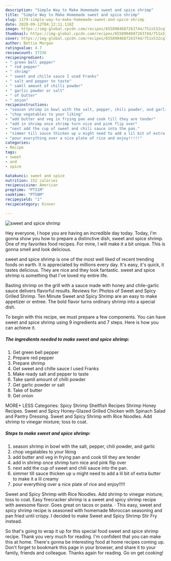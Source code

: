 ```yaml
---
description: "Simple Way to Make Homemade sweet and spice shrimp"
title: "Simple Way to Make Homemade sweet and spice shrimp"
slug: 1179-simple-way-to-make-homemade-sweet-and-spice-shrimp
date: 2020-09-12T04:12:11.118Z
image: https://img-global.cpcdn.com/recipes/6558904687263744/751x532cq70/sweet-and-spice-shrimp-recipe-main-photo.jpg
thumbnail: https://img-global.cpcdn.com/recipes/6558904687263744/751x532cq70/sweet-and-spice-shrimp-recipe-main-photo.jpg
cover: https://img-global.cpcdn.com/recipes/6558904687263744/751x532cq70/sweet-and-spice-shrimp-recipe-main-photo.jpg
author: Bettie Morgan
ratingvalue: 4.7
reviewcount: 37336
recipeingredient:
- " green bell pepper"
- " red pepper"
- " shrimp"
- " sweet and chille sauce I used Franks"
- " salt and pepper to taste"
- " samll amount of chilli powder"
- " garlic powder or salt"
- " of butter"
- " onion"
recipeinstructions:
- "season shrimp in bowl with the salt, pepper, chili powder, and garlic"
- "chop vegatables to your liking"
- "add butter and veg in frying pan and cook till they are tender"
- "add in shrimp once shrimp turn nice and pink flip over"
- "next add the cup of sweet and chili sauce into the pan."
- "simmer till sauce thicken up u might need to add a lil bit of extra butter to make it a lil creamy"
- "pour everything over a nice plate of rice and enjoy!!!!!"
categories:
- Recipe
tags:
- sweet
- and
- spice

katakunci: sweet and spice 
nutrition: 152 calories
recipecuisine: American
preptime: "PT31M"
cooktime: "PT50M"
recipeyield: "1"
recipecategory: Dinner

---
```



![sweet and spice shrimp](https://img-global.cpcdn.com/recipes/6558904687263744/751x532cq70/sweet-and-spice-shrimp-recipe-main-photo.jpg)

Hey everyone, I hope you are having an incredible day today. Today, I'm gonna show you how to prepare a distinctive dish, sweet and spice shrimp. One of my favorites food recipes. For mine, I will make it a bit unique. This is gonna smell and look delicious.

sweet and spice shrimp is one of the most well liked of recent trending foods on earth. It is appreciated by millions every day. It's easy, it's quick, it tastes delicious. They are nice and they look fantastic. sweet and spice shrimp is something that I've loved my entire life.

Basting shrimp on the grill with a sauce made with honey and chile-garlic sauce delivers flavorful results. Reviews for: Photos of Sweet and Spicy Grilled Shrimp. Ten Minute Sweet and Spicy Shrimp are an easy to make appetizer or entree. The bold flavor turns ordinary shrimp into a special dish.


To begin with this recipe, we must prepare a few components. You can have sweet and spice shrimp using 9 ingredients and 7 steps. Here is how you can achieve it.

<!--inarticleads1-->

##### The ingredients needed to make sweet and spice shrimp:

1. Get  green bell pepper
1. Prepare  red pepper
1. Prepare  shrimp
1. Get  sweet and chille sauce I used Franks
1. Make ready  salt and pepper to taste
1. Take  samll amount of chilli powder
1. Get  garlic powder or salt
1. Take  of butter
1. Get  onion


MORE+ LESS Categories: Spicy Shrimp Shellfish Recipes Shrimp Honey Recipes. Sweet and Spicy Honey-Glazed Grilled Chicken with Spinach Salad and Pantry Dressing. Sweet and Spicy Shrimp with Rice Noodles. Add shrimp to vinegar mixture; toss to coat. 

<!--inarticleads2-->

##### Steps to make sweet and spice shrimp:

1. season shrimp in bowl with the salt, pepper, chili powder, and garlic
1. chop vegatables to your liking
1. add butter and veg in frying pan and cook till they are tender
1. add in shrimp once shrimp turn nice and pink flip over
1. next add the cup of sweet and chili sauce into the pan.
1. simmer till sauce thicken up u might need to add a lil bit of extra butter to make it a lil creamy
1. pour everything over a nice plate of rice and enjoy!!!!!


Sweet and Spicy Shrimp with Rice Noodles. Add shrimp to vinegar mixture; toss to coat. Easy firecracker shrimp is a sweet and spicy shrimp recipe with awesome flavor. Goes great on tacos or pasta. · This easy, sweet and spicy shrimp recipe is seasoned with homemade Moroccan seasoning and pan fried until crispy. I decided to make Sweet and Spicy Shrimp Stir Fry instead. 

So that's going to wrap it up for this special food sweet and spice shrimp recipe. Thank you very much for reading. I'm confident that you can make this at home. There's gonna be interesting food at home recipes coming up. Don't forget to bookmark this page in your browser, and share it to your family, friends and colleague. Thanks again for reading. Go on get cooking!
